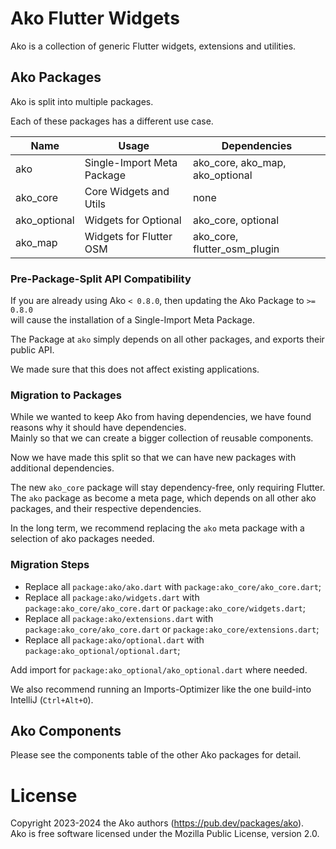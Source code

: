 # Ako Flutter Widgets

Ako is a collection of generic Flutter widgets, extensions and utilities.

## Ako Packages

Ako is split into multiple packages.

Each of these packages has a different use case.

| Name         | Usage                      | Dependencies                    |
|--------------|----------------------------|---------------------------------|
| ako          | Single-Import Meta Package | ako_core, ako_map, ako_optional |
| ako_core     | Core Widgets and Utils     | none                            |
| ako_optional | Widgets for Optional<T>    | ako_core, optional              |
| ako_map      | Widgets for Flutter OSM    | ako_core, flutter_osm_plugin    |

### Pre-Package-Split API Compatibility

If you are already using Ako `< 0.8.0`, then updating the Ako Package to `>= 0.8.0`  
will cause the installation of a Single-Import Meta Package.

The Package at `ako` simply depends on all other packages, and exports their public API.

We made sure that this does not affect existing applications.

### Migration to Packages

While we wanted to keep Ako from having dependencies, we have found reasons why it should have dependencies.  
Mainly so that we can create a bigger collection of reusable components.

Now we have made this split so that we can have new packages with additional dependencies.

The new `ako_core` package will stay dependency-free, only requiring Flutter.  
The `ako` package as become a meta page, which depends on all other ako packages, and their respective dependencies.

In the long term, we recommend replacing the `ako` meta package with a selection of ako packages needed.

### Migration Steps

* Replace all `package:ako/ako.dart` with `package:ako_core/ako_core.dart`;
* Replace all `package:ako/widgets.dart` with `package:ako_core/ako_core.dart` or `package:ako_core/widgets.dart`;
* Replace all `package:ako/extensions.dart` with `package:ako_core/ako_core.dart` or `package:ako_core/extensions.dart`;
* Replace all `package:ako/optional.dart` with `package:ako_optional/optional.dart`;

Add import for `package:ako_optional/ako_optional.dart` where needed.

We also recommend running an Imports-Optimizer like the one build-into IntelliJ (`Ctrl+Alt+O`).

## Ako Components

Please see the components table of the other Ako packages for detail.

# License

Copyright 2023-2024 the Ako authors (https://pub.dev/packages/ako).  
Ako is free software licensed under the Mozilla Public License, version 2.0.
